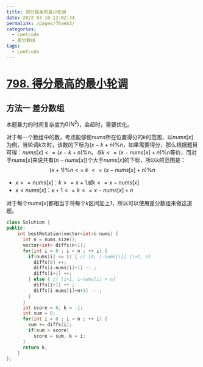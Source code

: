 ```yaml
---
title: 得分最高的最小轮调
date: 2022-03-10 12:02:34
permalink: /pages/76aeb3/
categories:
  - Leetcode
  - 差分数组
tags:
  - Leetcode
---
```

# [798. 得分最高的最小轮调](https://leetcode-cn.com/problems/smallest-rotation-with-highest-score/)

## 方法一 差分数组

本题暴力的时间复杂度为$0(N^2)$，会超时，需要优化。

对于每一个数组中的数，考虑能够使$nums$所在位置得分的$k$的范围，以$nums[x]$为例，当轮调$k$次时，该数的下标为$(x-k+n) \% n$，如果需要得分，那么根据题目可得：$nums[x] <= (x-k+n)\%n，与$$k <= (x-nums[x]+n) \% n$等价，而对于$nums[x]$来说共有$(n-nums[x])$个大于$nums[x]$的下标，所以$k$的范围是：
$$
(x+1)\%n <= \ k\  <= (x-nums[x]+n)\%n
$$

- $x >= nums[x]$：$k >= x + 1 或 k <= x - nums[x]$
- $x < nums[x]$：$x + 1 <= k <= x - nums[x] + n$

对于每个$nums[x]$都相当于将每个$k$区间加上1，所以可以使用差分数组来做这道题。

```CPP
class Solution {
public:
    int bestRotation(vector<int>& nums) {
      int n = nums.size();
      vector<int> diffs(n+1);
      for(int i = 0 ; i < n ; ++ i) {
        if(nums[i] <= i) { // [0, i-nums[i]] [i+1, n)
          diffs[0] ++;
          diffs[i-nums[i]+1] -- ;
          diffs[i+1] ++;
        } else { // [i+1, i-nums[i] + n]
          diffs[i+1] ++ ;
          diffs[i-nums[i]+n+1] -- ;
        }
      }
      int score = 0, k = -1;
      int sum = 0;
      for(int i = 0 ; i < n ; ++ i) {
        sum += diffs[i];
        if(sum > score)
          score = sum, k = i;
      }
      return k;
    }
};
```










